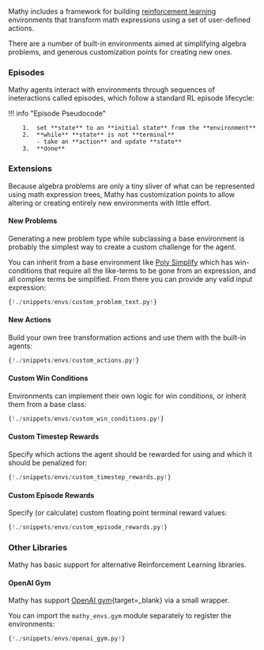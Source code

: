 Mathy includes a framework for building [reinforcement learning](/ml/reinforcement_learning) environments that transform math expressions using a set of user-defined actions.

There are a number of built-in environments aimed at simplifying algebra problems, and generous customization points for creating new ones.

### Episodes

Mathy agents interact with environments through sequences of ineteractions called episodes, which follow a standard RL episode lifecycle:

!!! info "Episode Pseudocode"

        1.  set **state** to an **initial state** from the **environment**
        2.  **while** **state** is not **terminal**
            - take an **action** and update **state**
        3.  **done**

### Extensions

Because algebra problems are only a tiny sliver of what can be represented using math expression trees, Mathy has customization points to allow altering or creating entirely new environments with little effort.

#### New Problems

Generating a new problem type while subclassing a base environment is probably the simplest way to create a custom challenge for the agent.

You can inherit from a base environment like [Poly Simplify](/envs/poly_simplify) which has win-conditions that require all the like-terms to be gone from an expression, and all complex terms be simplified. From there you can provide any valid input expression:

```Python
{!./snippets/envs/custom_problem_text.py!}
```

#### New Actions

Build your own tree transformation actions and use them with the built-in agents:

```Python
{!./snippets/envs/custom_actions.py!}
```

#### Custom Win Conditions

Environments can implement their own logic for win conditions, or inherit them from a base class:

```Python
{!./snippets/envs/custom_win_conditions.py!}
```

#### Custom Timestep Rewards

Specify which actions the agent should be rewarded for using and which it should be penalized for:

```Python
{!./snippets/envs/custom_timestep_rewards.py!}
```

#### Custom Episode Rewards

Specify (or calculate) custom floating point terminal reward values:

```Python
{!./snippets/envs/custom_episode_rewards.py!}
```

### Other Libraries

Mathy has basic support for alternative Reinforcement Learning libraries.

#### OpenAI Gym

Mathy has support [OpenAI gym](https://gym.openai.com/){target=\_blank} via a small wrapper.

You can import the `mathy_envs.gym` module separately to register the environments:

```python
{!./snippets/envs/openai_gym.py!}
```

